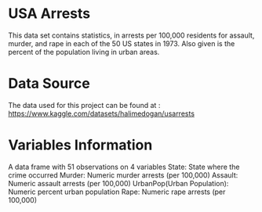 # USA Arrests 
This data set contains statistics, in arrests per 100,000 residents for assault, murder, and rape in each of the 50 US states in 1973. Also given is the percent of the population living in urban areas.

# Data Source
The data used for this project can be found at : https://www.kaggle.com/datasets/halimedogan/usarrests

# Variables Information
A data frame with 51 observations on 4 variables
State: State where the crime occurred
Murder: Numeric murder arrests (per 100,000)
Assault: Numeric assault arrests (per 100,000)
UrbanPop(Urban Population): Numeric percent urban population
Rape: Numeric rape arrests (per 100,000)
